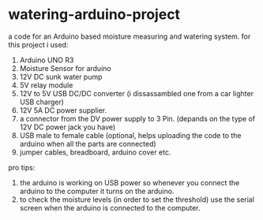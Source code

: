 # watering-arduino-project
a code for an Arduino based moisture measuring and watering system.
for this project i used:
1. Arduino UNO R3
2. Moisture Sensor for arduino
3. 12V DC sunk water pump
4. 5V relay module
5. 12V to 5V USB DC/DC converter (i dissassambled one from a car lighter USB charger)
6. 12V 5A DC power supplier.
7. a connector from the DV power supply to 3 Pin. (depands on the type of 12V DC power jack you have)
7. USB male to female cable (optional, helps uploading the code to the arduino when all the parts are connected)
8. jumper cables, breadboard, arduino cover etc.

pro tips:
1. the arduino is working on USB power so whenever you connect the arduino to the computer it turns on the arduino.
2. to check the moisture levels (in order to set the threshold) use the serial screen when the arduino is connected to the computer.

